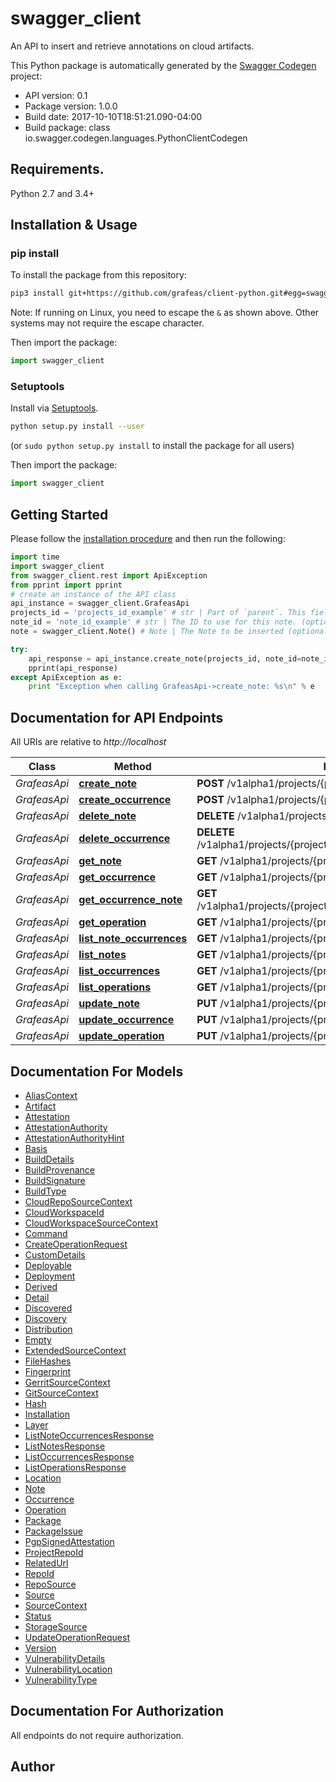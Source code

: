 # swagger_client
An API to insert and retrieve annotations on cloud artifacts.

This Python package is automatically generated by the [Swagger Codegen](https://github.com/swagger-api/swagger-codegen) project:

- API version: 0.1
- Package version: 1.0.0
- Build date: 2017-10-10T18:51:21.090-04:00
- Build package: class io.swagger.codegen.languages.PythonClientCodegen

## Requirements.

Python 2.7 and 3.4+

## Installation & Usage
### pip install

To install the package from this repository:

```sh
pip3 install git+https://github.com/grafeas/client-python.git#egg=swagger_client\&subdirectory=v1alpha1 --user
```
Note: If running on Linux, you need to escape the `&` as shown above.  Other systems may not require the escape character.

Then import the package:
```python
import swagger_client 
```

### Setuptools

Install via [Setuptools](http://pypi.python.org/pypi/setuptools).

```sh
python setup.py install --user
```
(or `sudo python setup.py install` to install the package for all users)

Then import the package:
```python
import swagger_client
```

## Getting Started

Please follow the [installation procedure](#installation--usage) and then run the following:

```python
import time
import swagger_client
from swagger_client.rest import ApiException
from pprint import pprint
# create an instance of the API class
api_instance = swagger_client.GrafeasApi
projects_id = 'projects_id_example' # str | Part of `parent`. This field contains the projectId for example: \"project/{project_id}
note_id = 'note_id_example' # str | The ID to use for this note. (optional)
note = swagger_client.Note() # Note | The Note to be inserted (optional)

try:
    api_response = api_instance.create_note(projects_id, note_id=note_id, note=note)
    pprint(api_response)
except ApiException as e:
    print "Exception when calling GrafeasApi->create_note: %s\n" % e

```

## Documentation for API Endpoints

All URIs are relative to *http://localhost*

Class | Method | HTTP request | Description
------------ | ------------- | ------------- | -------------
*GrafeasApi* | [**create_note**](docs/GrafeasApi.md#create_note) | **POST** /v1alpha1/projects/{projectsId}/notes | 
*GrafeasApi* | [**create_occurrence**](docs/GrafeasApi.md#create_occurrence) | **POST** /v1alpha1/projects/{projectsId}/occurrences | 
*GrafeasApi* | [**delete_note**](docs/GrafeasApi.md#delete_note) | **DELETE** /v1alpha1/projects/{projectsId}/notes/{notesId} | 
*GrafeasApi* | [**delete_occurrence**](docs/GrafeasApi.md#delete_occurrence) | **DELETE** /v1alpha1/projects/{projectsId}/occurrences/{occurrencesId} | 
*GrafeasApi* | [**get_note**](docs/GrafeasApi.md#get_note) | **GET** /v1alpha1/projects/{projectsId}/notes/{notesId} | 
*GrafeasApi* | [**get_occurrence**](docs/GrafeasApi.md#get_occurrence) | **GET** /v1alpha1/projects/{projectsId}/occurrences/{occurrencesId} | 
*GrafeasApi* | [**get_occurrence_note**](docs/GrafeasApi.md#get_occurrence_note) | **GET** /v1alpha1/projects/{projectsId}/occurrences/{occurrencesId}/notes | 
*GrafeasApi* | [**get_operation**](docs/GrafeasApi.md#get_operation) | **GET** /v1alpha1/projects/{projectsId}/operations/{operationsId} | 
*GrafeasApi* | [**list_note_occurrences**](docs/GrafeasApi.md#list_note_occurrences) | **GET** /v1alpha1/projects/{projectsId}/notes/{notesId}/occurrences | 
*GrafeasApi* | [**list_notes**](docs/GrafeasApi.md#list_notes) | **GET** /v1alpha1/projects/{projectsId}/notes | 
*GrafeasApi* | [**list_occurrences**](docs/GrafeasApi.md#list_occurrences) | **GET** /v1alpha1/projects/{projectsId}/occurrences | 
*GrafeasApi* | [**list_operations**](docs/GrafeasApi.md#list_operations) | **GET** /v1alpha1/projects/{projectsId}/operations | 
*GrafeasApi* | [**update_note**](docs/GrafeasApi.md#update_note) | **PUT** /v1alpha1/projects/{projectsId}/notes/{notesId} | 
*GrafeasApi* | [**update_occurrence**](docs/GrafeasApi.md#update_occurrence) | **PUT** /v1alpha1/projects/{projectsId}/occurrences/{occurrencesId} | 
*GrafeasApi* | [**update_operation**](docs/GrafeasApi.md#update_operation) | **PUT** /v1alpha1/projects/{projectsId}/operations/{operationsId} | 


## Documentation For Models

 - [AliasContext](docs/AliasContext.md)
 - [Artifact](docs/Artifact.md)
 - [Attestation](docs/Attestation.md)
 - [AttestationAuthority](docs/AttestationAuthority.md)
 - [AttestationAuthorityHint](docs/AttestationAuthorityHint.md)
 - [Basis](docs/Basis.md)
 - [BuildDetails](docs/BuildDetails.md)
 - [BuildProvenance](docs/BuildProvenance.md)
 - [BuildSignature](docs/BuildSignature.md)
 - [BuildType](docs/BuildType.md)
 - [CloudRepoSourceContext](docs/CloudRepoSourceContext.md)
 - [CloudWorkspaceId](docs/CloudWorkspaceId.md)
 - [CloudWorkspaceSourceContext](docs/CloudWorkspaceSourceContext.md)
 - [Command](docs/Command.md)
 - [CreateOperationRequest](docs/CreateOperationRequest.md)
 - [CustomDetails](docs/CustomDetails.md)
 - [Deployable](docs/Deployable.md)
 - [Deployment](docs/Deployment.md)
 - [Derived](docs/Derived.md)
 - [Detail](docs/Detail.md)
 - [Discovered](docs/Discovered.md)
 - [Discovery](docs/Discovery.md)
 - [Distribution](docs/Distribution.md)
 - [Empty](docs/Empty.md)
 - [ExtendedSourceContext](docs/ExtendedSourceContext.md)
 - [FileHashes](docs/FileHashes.md)
 - [Fingerprint](docs/Fingerprint.md)
 - [GerritSourceContext](docs/GerritSourceContext.md)
 - [GitSourceContext](docs/GitSourceContext.md)
 - [Hash](docs/Hash.md)
 - [Installation](docs/Installation.md)
 - [Layer](docs/Layer.md)
 - [ListNoteOccurrencesResponse](docs/ListNoteOccurrencesResponse.md)
 - [ListNotesResponse](docs/ListNotesResponse.md)
 - [ListOccurrencesResponse](docs/ListOccurrencesResponse.md)
 - [ListOperationsResponse](docs/ListOperationsResponse.md)
 - [Location](docs/Location.md)
 - [Note](docs/Note.md)
 - [Occurrence](docs/Occurrence.md)
 - [Operation](docs/Operation.md)
 - [Package](docs/Package.md)
 - [PackageIssue](docs/PackageIssue.md)
 - [PgpSignedAttestation](docs/PgpSignedAttestation.md)
 - [ProjectRepoId](docs/ProjectRepoId.md)
 - [RelatedUrl](docs/RelatedUrl.md)
 - [RepoId](docs/RepoId.md)
 - [RepoSource](docs/RepoSource.md)
 - [Source](docs/Source.md)
 - [SourceContext](docs/SourceContext.md)
 - [Status](docs/Status.md)
 - [StorageSource](docs/StorageSource.md)
 - [UpdateOperationRequest](docs/UpdateOperationRequest.md)
 - [Version](docs/Version.md)
 - [VulnerabilityDetails](docs/VulnerabilityDetails.md)
 - [VulnerabilityLocation](docs/VulnerabilityLocation.md)
 - [VulnerabilityType](docs/VulnerabilityType.md)


## Documentation For Authorization

 All endpoints do not require authorization.


## Author



